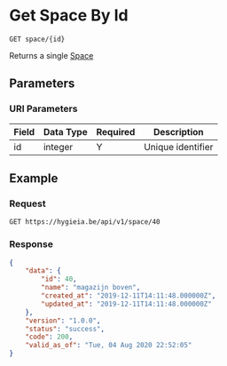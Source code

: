 # Get Space By Id

    GET space/{id}
    
Returns a single [Space]

## Parameters
### URI Parameters
Field | Data Type | Required | Description
--- | --- | --- | ---
id | integer | Y | Unique identifier

## Example
### Request

    GET https://hygieia.be/api/v1/space/40

### Response
``` json
{
    "data": {
        "id": 40,
        "name": "magazijn boven",
        "created_at": "2019-12-11T14:11:48.000000Z",
        "updated_at": "2019-12-11T14:11:48.000000Z"
    },
    "version": "1.0.0",
    "status": "success",
    "code": 200,
    "valid_as_of": "Tue, 04 Aug 2020 22:52:05"
}
```

[Space]: README.md